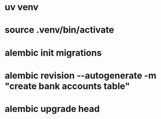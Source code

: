 # uv venv

# source .venv/bin/activate

# alembic init migrations
# alembic revision --autogenerate -m "create bank accounts table"
# alembic upgrade head

<!-- uv run uvicorn main:app --reload --host 0.0.0.0 --port 8000 -->


